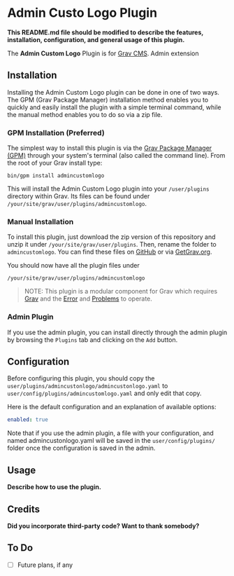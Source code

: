 # Admin Custo Logo Plugin

**This README.md file should be modified to describe the features, installation, configuration, and general usage of this plugin.**

The **Admin Custom Logo** Plugin is for [Grav CMS](http://github.com/getgrav/grav). Admin extension

## Installation

Installing the Admin Custom Logo plugin can be done in one of two ways. The GPM (Grav Package Manager) installation method enables you to quickly and easily install the plugin with a simple terminal command, while the manual method enables you to do so via a zip file.

### GPM Installation (Preferred)

The simplest way to install this plugin is via the [Grav Package Manager (GPM)](http://learn.getgrav.org/advanced/grav-gpm) through your system's terminal (also called the command line).  From the root of your Grav install type:

    bin/gpm install admincustomlogo

This will install the Admin Custom Logo plugin into your `/user/plugins` directory within Grav. Its files can be found under `/your/site/grav/user/plugins/admincustomlogo`.

### Manual Installation

To install this plugin, just download the zip version of this repository and unzip it under `/your/site/grav/user/plugins`. Then, rename the folder to `admincustomlogo`. You can find these files on [GitHub](https://github.com//grav-plugin-admincustomlogo) or via [GetGrav.org](http://getgrav.org/downloads/plugins#extras).

You should now have all the plugin files under

    /your/site/grav/user/plugins/admincustomlogo
	
> NOTE: This plugin is a modular component for Grav which requires [Grav](http://github.com/getgrav/grav) and the [Error](https://github.com/getgrav/grav-plugin-error) and [Problems](https://github.com/getgrav/grav-plugin-problems) to operate.

### Admin Plugin

If you use the admin plugin, you can install directly through the admin plugin by browsing the `Plugins` tab and clicking on the `Add` button.

## Configuration

Before configuring this plugin, you should copy the `user/plugins/admincustonlogo/admincustonlogo.yaml` to `user/config/plugins/admincustomlogo.yaml` and only edit that copy.

Here is the default configuration and an explanation of available options:

```yaml
enabled: true
```

Note that if you use the admin plugin, a file with your configuration, and named admincustonlogo.yaml will be saved in the `user/config/plugins/` folder once the configuration is saved in the admin.

## Usage

**Describe how to use the plugin.**

## Credits

**Did you incorporate third-party code? Want to thank somebody?**

## To Do

- [ ] Future plans, if any

